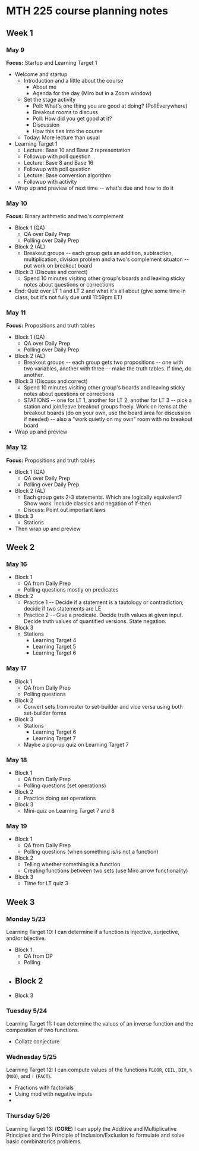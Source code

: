 # MTH 225 course planning notes 

## Week 1 

### May 9

**Focus:** Startup and Learning Target 1

- Welcome and startup 
  - Introduction and a little about the course
    - About me
    - Agenda for the day (Miro but in a Zoom window) 
  - Set the stage activity 
    - Poll: What's one thing you are good at doing? (PollEverywhere)
    - Breakout rooms to discuss
    - Poll: How did you get good at it? 
    - Discussion 
    - How this ties into the course 
  - Today: More lecture than usual 
- Learning Target 1
  - Lecture: Base 10 and Base 2 representation 
  - Followup with poll question
  - Lecture: Base 8 and Base 16
  - Followup with poll question
  - Lecture: Base conversion algorithm 
  - Followup with activity 
- Wrap up and preview of next time -- what's due and how to do it 
  

### May 10

**Focus:** Binary arithmetic and two's complement 

- Block 1 (QA)
  - QA over Daily Prep 
  - Polling over Daily Prep 
- Block 2 (AL) 
  - Breakout groups -- each group gets an addition, subtraction, multiplication, division problem and a two's complement situaton -- put work on breakout board 
- Block 3 (Discuss and correct) 
  - Spend 10 minutes visiting other group's boards and leaving sticky notes about questions or corrections 
- End: Quiz over LT 1 and LT 2 and what it's all about (give some time in class, but it's not fully due until 11:59pm ET) 

### May 11

**Focus:** Propositions and truth tables 

- Block 1 (QA)
  - QA over Daily Prep 
  - Polling over Daily Prep 
- Block 2 (AL) 
  - Breakout groups -- each group gets two propositions -- one with two variables, another with three -- make the truth tables. If time, do another. 
- Block 3 (Discuss and correct) 
  - Spend 10 minutes visiting other group's boards and leaving sticky notes about questions or corrections 
  - STATIONS -- one for LT 1, another for LT 2, another for LT 3 -- pick a station and join/leave breakout groups freely. Work on items at the breakout boards (do on your own, use the board area for discussion if needed) -- also a "work quietly on my own" room with no breakout board
- Wrap up and preview 

### May 12

**Focus:** Propositions and truth tables 

- Block 1 (QA)
  - QA over Daily Prep 
  - Polling over Daily Prep 
- Block 2 (AL) 
  - Each group gets 2-3 statements. Which are logically equivalent? Show work. Include classics and negation of if-then
  - Discuss: Point out important laws  
- Block 3 
  - Stations 
- Then wrap up and preview 

## Week 2

### May 16

- Block 1
  - QA from Daily Prep 
  - Polling questions mostly on predicates
- Block 2
  - Practice 1 -- Decide if a statement is a tautology or contradiction; decide if two statements are LE 
  - Practice 2 -- Give a predicate. Decide truth values at given input. Decide truth values of quantified versions. State negation. 
- Block 3
  - Stations
    - Learning Target 4
    - Learning Target 5
    - Learning Target 6


### May 17

- Block 1
  - QA from Daily Prep 
  - Polling questions 
- Block 2
  - Convert sets from roster to set-builder and vice versa using both set-builder forms 
- Block 3
  - Stations
    - Learning Target 6
    - Learning Target 7
  - Maybe a pop-up quiz on Learning Target 7


### May 18

- Block 1
  - QA from Daily Prep 
  - Polling questions (set operations)
- Block 2
  - Practice doing set operations  
- Block 3
  - Mini-quiz on Learning Target 7 and 8


### May 19

- Block 1
  - QA from Daily Prep 
  - Polling questions (when something is/is not a function)
- Block 2
  - Telling whether something is a function
  - Creating functions between two sets (use Miro arrow functionality)
- Block 3
  - Time for LT quiz 3



## Week 3

### Monday 5/23

Learning Target 10: I can determine if a function is injective, surjective, and/or bijective. 

- Block 1
  - QA from DP 
  - Polling 
- Block 2
  - 
- Block 3

### Tuesday 5/24

Learning Target 11: I can determine the values of an inverse function and the composition of two functions. 

- Collatz conjecture 

### Wednesday 5/25

 Learning Target 12: I can compute values of the functions `FLOOR`, `CEIL`, `DIV`, `%` (`MOD`), and `!` (`FACT`).

- Fractions with factorials 
- Using mod with negative inputs 
- 

### Thursday 5/26

Learning Target 13: (**CORE**) I can apply the Additive and Multiplicative Principles and the Principle of Inclusion/Exclusion to formulate and solve basic combinatorics problems. 